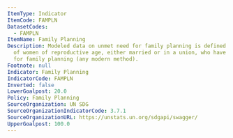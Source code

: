 ```yaml
---
ItemType: Indicator
ItemCode: FAMPLN
DatasetCodes:
  - FAMPLN
ItemName: Family Planning
Description: Modeled data on unmet need for family planning is defined as the percentage
  of women of reproductive age, either married or in a union, who have an unmet need
  for family planning (any modern method).
Footnote: null
Indicator: Family Planning
IndicatorCode: FAMPLN
Inverted: false
LowerGoalpost: 20.0
Policy: Family Planning
SourceOrganization: UN SDG
SourceOrganizationIndicatorCode: 3.7.1
SourceOrganizationURL: https://unstats.un.org/sdgapi/swagger/
UpperGoalpost: 100.0
---
```


